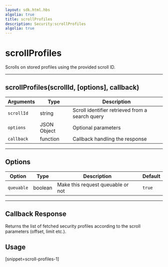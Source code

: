 ```yaml
---
layout: sdk.html.hbs
algolia: true
title: scrollProfiles
description: Security:scrollProfiles
algolia: true
---
```

  

# scrollProfiles
Scrolls on stored profiles using the provided scroll ID.

---

## scrollProfiles(scrollId, [options], callback)

| Arguments | Type | Description |
|---------------|---------|----------------------------------------|
| ``scrollId`` | string | Scroll identifier retrieved from a search query |
| ``options`` | JSON Object | Optional parameters |
| ``callback`` | function | Callback handling the response |

---

## Options

| Option | Type | Description | Default |
|---------------|---------|----------------------------------------|---------|
| ``queuable`` | boolean | Make this request queuable or not  | ``true`` |

---

## Callback Response

Returns the list of fetched security profiles according to the scroll parameters (offset, limit etc.).

## Usage

[snippet=scroll-profiles-1]
